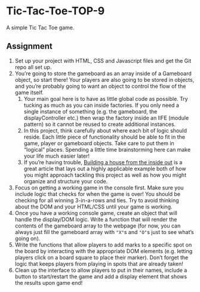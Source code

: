 # Tic-Tac-Toe-TOP-9

A simple Tic Tac Toe game.

## Assignment

1. Set up your project with HTML, CSS and Javascript files and get the Git repo all set up.
2. You’re going to store the gameboard as an array inside of a Gameboard object, so start there! Your players are also going to be stored in objects, and you’re probably going to want an object to control the flow of the game itself.
    1. Your main goal here is to have as little global code as possible. Try tucking as much as you can inside factories. If you only need a single instance of something (e.g. the gameboard, the displayController etc.) then wrap the factory inside an IIFE (module pattern) so it cannot be reused to create additional instances.
    2. In this project, think carefully about where each bit of logic should reside. Each little piece of functionality should be able to fit in the game, player or gameboard objects. Take care to put them in “logical” places. Spending a little time brainstorming here can make your life much easier later!
    3. If you’re having trouble, [Building a house from the inside out](https://www.ayweb.dev/blog/building-a-house-from-the-inside-out) is a great article that lays out a highly applicable example both of how you might approach tackling this project as well as how you might organize and structure your code.
3. Focus on getting a working game in the console first. Make sure you include logic that checks for when the game is over! You should be checking for all winning 3-in-a-rows and ties. Try to avoid thinking about the DOM and your HTML/CSS until your game is working.
4. Once you have a working console game, create an object that will handle the display/DOM logic. Write a function that will render the contents of the gameboard array to the webpage (for now, you can always just fill the gameboard array with `"X"`s and `"O"`s just to see what’s going on).
5. Write the functions that allow players to add marks to a specific spot on the board by interacting with the appropriate DOM elements (e.g. letting players click on a board square to place their marker). Don’t forget the logic that keeps players from playing in spots that are already taken!
6. Clean up the interface to allow players to put in their names, include a button to start/restart the game and add a display element that shows the results upon game end!